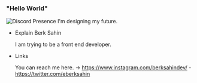 ### "Hello World" 

<img src="https://camo.githubusercontent.com/8cf21abffda66be7e4d32b1409b53f3e030c2e7c7bd2257fa09953b0d0685c83/68747470733a2f2f6c616e796172642d70726f66696c652d726561646d652e76657263656c2e6170702f6170692f323632323634343539303330393533393835" alt="Discord Presence" data-canonical-src="https://lanyard-profile-readme.vercel.app/api/597401885321723904" style="max-width: 100%;">
  I'm designing my future.

- Explain Berk Sahin

  I am trying to be a front end developer.

- Links 

  You can reach me here. -> https://www.instagram.com/berksahindev/ - https://twitter.com/eberksahin
